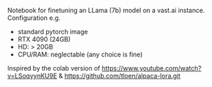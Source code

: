 Notebook for finetuning an LLama (7b) model on a vast.ai instance.
Configuration e.g.
- standard pytorch image
- RTX 4090 (24GB)
- HD: > 20GB 
- CPU/RAM: neglectable (any choice is fine)


Inspired by the colab version of https://www.youtube.com/watch?v=LSoqyynKU9E & https://github.com/tloen/alpaca-lora.git
